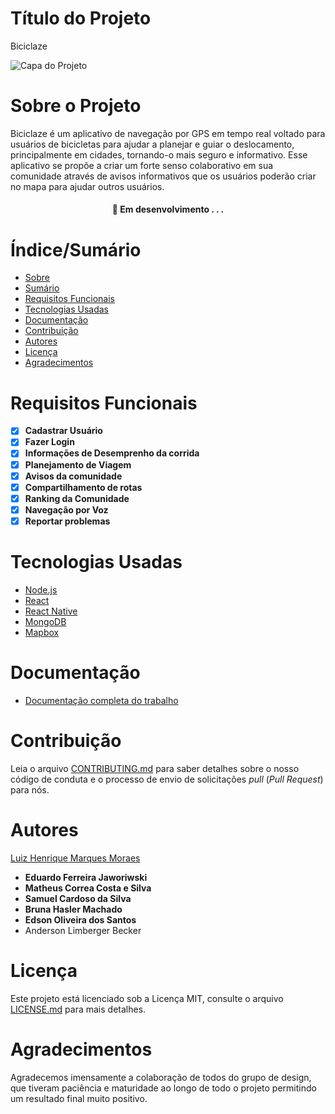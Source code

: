 # Título do Projeto

Biciclaze

![Capa do Projeto](https://res.cloudinary.com/djxomm4es/image/upload/c_pad,b_auto:predominant,fl_preserve_transparency/v1701358990/Yelp%20Camp/Biciclaze/f2fc5317-ad0d-45fb-bd69-d66d0f3d3e20_p4oc2i.jpg?_s=public-apps)

# Sobre o Projeto

Biciclaze é um aplicativo de navegação por GPS em tempo real voltado para usuários de bicicletas para ajudar a planejar e guiar o deslocamento, principalmente em cidades, tornando-o mais seguro e informativo. Esse aplicativo se propõe a criar um forte senso colaborativo em sua comunidade através de avisos informativos que os usuários poderão criar no mapa para ajudar outros usuários.

<h4 align="center"> 
	🚧  Em desenvolvimento . . .
</h4>

# Índice/Sumário

* [Sobre](#sobre-o-projeto)
* [Sumário](#índice/sumário)
* [Requisitos Funcionais](#requisitos-funcionais)
* [Tecnologias Usadas](#tecnologias-usadas)
* [Documentação](#documentação)
* [Contribuição](#contribuição)
* [Autores](#autores)
* [Licença](#licença)
* [Agradecimentos](#agradecimentos)


# Requisitos Funcionais 

- [x] **Cadastrar Usuário**
- [x] **Fazer Login**
- [X] **Informações de Desemprenho da corrida**
- [X] **Planejamento de Viagem**
- [X] **Avisos da comunidade**
- [X] **Compartilhamento de rotas**
- [X] **Ranking da Comunidade**
- [X] **Navegação por Voz**
- [X] **Reportar problemas**

# Tecnologias Usadas

- [Node.js](https://nodejs.org/en/)
- [React](https://pt-br.reactjs.org/)
- [React Native](https://reactnative.dev/)
- [MongoDB](https://www.mongodb.com/pt-br)
- [Mapbox](https://www.mapbox.com/)

# Documentação

- [Documentação completa do trabalho](https://drive.google.com/file/d/180GI86z30fXUrNZczDzx_bVDDWtZqIal/view?usp=sharing)

# Contribuição

Leia o arquivo [CONTRIBUTING.md](CONTRIBUTING.md) para saber detalhes sobre o nosso código de conduta e o processo de envio de solicitações *pull* (*Pull Request*) para nós.

# Autores

[Luiz Henrique Marques Moraes](https://github.com/LuizHMMoraes)
- **Eduardo Ferreira Jaworiwski**
- **Matheus Correa Costa e Silva**
- **Samuel Cardoso da Silva**
- **Bruna Hasler Machado**
- **Edson Oliveira dos Santos**
- Anderson Limberger Becker


# Licença

Este projeto está licenciado sob a Licença MIT,  consulte o arquivo [LICENSE.md](LICENSE.md) para mais detalhes.

# Agradecimentos

Agradecemos imensamente a colaboração de todos do grupo de design, que tiveram paciência e maturidade ao longo de todo o projeto permitindo um resultado final muito positivo.